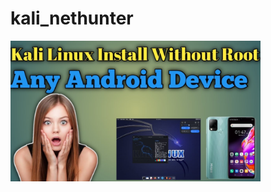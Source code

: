 # kali_nethunter

<img alt="coding" width="400" src="https://github.com/rahadhasan07/kali_nethunter/blob/main/Kali%20Linux.jpg">
